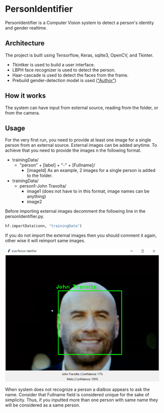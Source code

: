 # PersonIdentifier
PersonIdentifier is a Computer Vision system to detect a person's identity and gender realtime.
## Architecture
The project is built using Tensorflow, Keras, sqlite3, OpenCV, and Tkinter.

- Tkintker is used to build a user interface.
- LBPH face recognizer is used to detect the person.
- Haar-cascade is used to detect the faces from the frame.
- Prebuild gender-detection model is used (["Author"](https://github.com/arunponnusamy))

## How it works
The system can have input from external source, reading from the folder, or from the camera. 

## Usage
For the very first run, you need to provide at least one image for a single person from an external source. External images can be added anytime. To achieve that you need to provide the images n the following format.

* trainingData/
  * "person" + [label] + "-" + [Fullname]/
    * [imageId]
As an example, 2 images for a single person is added to the folder. 
* trainingData/
  * person1-John Travolta/
    * image1 (does not have to in this format, image names can be anything)
    * image2
    
Before importing external images decomment the following line in the personIdentifier.py.
```python
hf.importData(conn, "trainingData")
```

If you do not import the external images then you should comment it again, other wise it will reimport same images.

![Example](/jt.png)

When system does not recognize a person a dialbox appears to ask the name. Consider that Fullname field is considered unique for the sake of simplicity. Thus, if you inputted more than one person with same name they will be considered as a same person.
